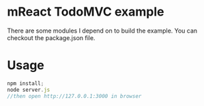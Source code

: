 mReact TodoMVC example
=====
There are some modules I depend on to build the example. You can checkout the package.json file.

Usage
===
```javascript
npm install;
node server.js
//then open http://127.0.0.1:3000 in browser
```
